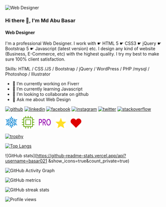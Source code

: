 ![Web Designer](https://arturssmirnovs.github.io/github-profile-readme-generator/images/banner.png)

### Hi there 👋, I'm Md Abu Basar
#### Web Designer


I'm a professional Web Designer. I work with ☛ HTML 5 ☛ CSS3 ☛ jQuery ☛ Bootstrap 5 ☛ Javascript (latest version) etc. I design any kind of website (Business, E-Commerce, etc) with the highest quality. I try my best to make sure 100% client satisfaction.

Skills: HTML / CSS /JS / Bootstrap / jQuery / WordPress / PHP /mysql / Photoshop / Illustrator 

- 🔭 I’m currently working on Fiverr 
- 🌱 I’m currently learning Javascript 
- 👯 I’m looking to collaborate on github 
- 💬 Ask me about Web Design 


[<img src='https://cdn.jsdelivr.net/npm/simple-icons@3.0.1/icons/github.svg' alt='github' height='40'>](https://github.com/basar021 )  [<img src='https://cdn.jsdelivr.net/npm/simple-icons@3.0.1/icons/linkedin.svg' alt='linkedin' height='40'>](https://www.linkedin.com/in/bashar021/)  [<img src='https://cdn.jsdelivr.net/npm/simple-icons@3.0.1/icons/facebook.svg' alt='facebook' height='40'>](https://www.facebook.com/md.abu.bashar.503)  [<img src='https://cdn.jsdelivr.net/npm/simple-icons@3.0.1/icons/instagram.svg' alt='instagram' height='40'>](https://www.instagram.com/bashar_021/)  [<img src='https://cdn.jsdelivr.net/npm/simple-icons@3.0.1/icons/twitter.svg' alt='twitter' height='40'>](https://twitter.com/@bashar_021)  [<img src='https://cdn.jsdelivr.net/npm/simple-icons@3.0.1/icons/stackoverflow.svg' alt='stackoverflow' height='40'>](https://stackoverflow.com/users/bashar021)  

<a href='https://archiveprogram.github.com/'><img src='https://raw.githubusercontent.com/acervenky/animated-github-badges/master/assets/acbadge.gif' width='40' height='40'></a> <a href='https://docs.github.com/en/developers'><img src='https://raw.githubusercontent.com/acervenky/animated-github-badges/master/assets/devbadge.gif' width='40' height='40'></a> <a href='https://github.com/pricing'><img src='https://raw.githubusercontent.com/acervenky/animated-github-badges/master/assets/pro.gif' width='40' height='40'></a> <a href='https://stars.github.com/'><img src='https://raw.githubusercontent.com/acervenky/animated-github-badges/master/assets/starbadge.gif' width='35' height='35'></a> <a href='https://docs.github.com/en/github/supporting-the-open-source-community-with-github-sponsors'><img src='https://raw.githubusercontent.com/acervenky/animated-github-badges/master/assets/sponsorbadge.gif' width='35' height='35'></a> 

[![trophy](https://github-profile-trophy.vercel.app/?username=basar021 )](https://github.com/ryo-ma/github-profile-trophy)

[![Top Langs](https://github-readme-stats.vercel.app/api/top-langs/?username=basar021 )](https://github.com/anuraghazra/github-readme-stats)

![GitHub stats](https://github-readme-stats.vercel.app/api?username=basar021 &show_icons=true&count_private=true)  

![GitHub Activity Graph](https://activity-graph.herokuapp.com/graph?username=basar021 )  

![GitHub metrics](https://metrics.lecoq.io/basar021 )  

![GitHub streak stats](https://github-readme-streak-stats.herokuapp.com/?user=basar021 )  

![Profile views](https://gpvc.arturio.dev/basar021 )  
